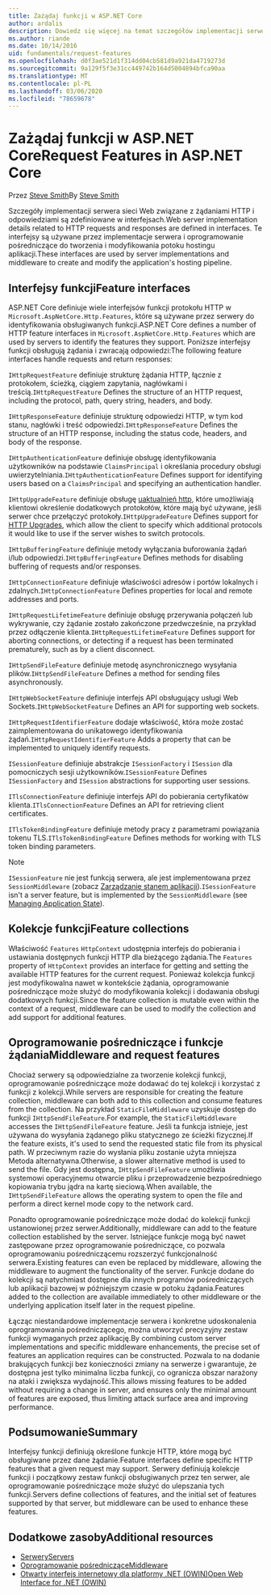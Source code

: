 ```yaml
---
title: Zażądaj funkcji w ASP.NET Core
author: ardalis
description: Dowiedz się więcej na temat szczegółów implementacji serwera sieci Web związanych z żądaniami HTTP i odpowiedziami, które są zdefiniowane w interfejsach dla ASP.NET Core.
ms.author: riande
ms.date: 10/14/2016
uid: fundamentals/request-features
ms.openlocfilehash: d0f3ae521d1f314dd04cb581d9a921da4719273d
ms.sourcegitcommit: 9a129f5f3e31cc449742b164d5004894bfca90aa
ms.translationtype: MT
ms.contentlocale: pl-PL
ms.lasthandoff: 03/06/2020
ms.locfileid: "78659678"
---
```

# <a name="request-features-in-aspnet-core"></a><span data-ttu-id="80092-103">Zażądaj funkcji w ASP.NET Core</span><span class="sxs-lookup"><span data-stu-id="80092-103">Request Features in ASP.NET Core</span></span>

<span data-ttu-id="80092-104">Przez [Steve Smith](https://ardalis.com/)</span><span class="sxs-lookup"><span data-stu-id="80092-104">By [Steve Smith](https://ardalis.com/)</span></span>

<span data-ttu-id="80092-105">Szczegóły implementacji serwera sieci Web związane z żądaniami HTTP i odpowiedziami są zdefiniowane w interfejsach.</span><span class="sxs-lookup"><span data-stu-id="80092-105">Web server implementation details related to HTTP requests and responses are defined in interfaces.</span></span> <span data-ttu-id="80092-106">Te interfejsy są używane przez implementacje serwera i oprogramowanie pośredniczące do tworzenia i modyfikowania potoku hostingu aplikacji.</span><span class="sxs-lookup"><span data-stu-id="80092-106">These interfaces are used by server implementations and middleware to create and modify the application's hosting pipeline.</span></span>

## <a name="feature-interfaces"></a><span data-ttu-id="80092-107">Interfejsy funkcji</span><span class="sxs-lookup"><span data-stu-id="80092-107">Feature interfaces</span></span>

<span data-ttu-id="80092-108">ASP.NET Core definiuje wiele interfejsów funkcji protokołu HTTP w `Microsoft.AspNetCore.Http.Features`, które są używane przez serwery do identyfikowania obsługiwanych funkcji.</span><span class="sxs-lookup"><span data-stu-id="80092-108">ASP.NET Core defines a number of HTTP feature interfaces in `Microsoft.AspNetCore.Http.Features` which are used by servers to identify the features they support.</span></span> <span data-ttu-id="80092-109">Poniższe interfejsy funkcji obsługują żądania i zwracają odpowiedzi:</span><span class="sxs-lookup"><span data-stu-id="80092-109">The following feature interfaces handle requests and return responses:</span></span>

<span data-ttu-id="80092-110">`IHttpRequestFeature` definiuje strukturę żądania HTTP, łącznie z protokołem, ścieżką, ciągiem zapytania, nagłówkami i treścią.</span><span class="sxs-lookup"><span data-stu-id="80092-110">`IHttpRequestFeature` Defines the structure of an HTTP request, including the protocol, path, query string, headers, and body.</span></span>

<span data-ttu-id="80092-111">`IHttpResponseFeature` definiuje strukturę odpowiedzi HTTP, w tym kod stanu, nagłówki i treść odpowiedzi.</span><span class="sxs-lookup"><span data-stu-id="80092-111">`IHttpResponseFeature` Defines the structure of an HTTP response, including the status code, headers, and body of the response.</span></span>

<span data-ttu-id="80092-112">`IHttpAuthenticationFeature` definiuje obsługę identyfikowania użytkowników na podstawie `ClaimsPrincipal` i określania procedury obsługi uwierzytelniania.</span><span class="sxs-lookup"><span data-stu-id="80092-112">`IHttpAuthenticationFeature` Defines support for identifying users based on a `ClaimsPrincipal` and specifying an authentication handler.</span></span>

<span data-ttu-id="80092-113">`IHttpUpgradeFeature` definiuje obsługę [uaktualnień http](https://tools.ietf.org/html/rfc2616.html#section-14.42), które umożliwiają klientowi określenie dodatkowych protokołów, które mają być używane, jeśli serwer chce przełączyć protokoły.</span><span class="sxs-lookup"><span data-stu-id="80092-113">`IHttpUpgradeFeature` Defines support for [HTTP Upgrades](https://tools.ietf.org/html/rfc2616.html#section-14.42), which allow the client to specify which additional protocols it would like to use if the server wishes to switch protocols.</span></span>

<span data-ttu-id="80092-114">`IHttpBufferingFeature` definiuje metody wyłączania buforowania żądań i/lub odpowiedzi.</span><span class="sxs-lookup"><span data-stu-id="80092-114">`IHttpBufferingFeature` Defines methods for disabling buffering of requests and/or responses.</span></span>

<span data-ttu-id="80092-115">`IHttpConnectionFeature` definiuje właściwości adresów i portów lokalnych i zdalnych.</span><span class="sxs-lookup"><span data-stu-id="80092-115">`IHttpConnectionFeature` Defines properties for local and remote addresses and ports.</span></span>

<span data-ttu-id="80092-116">`IHttpRequestLifetimeFeature` definiuje obsługę przerywania połączeń lub wykrywanie, czy żądanie zostało zakończone przedwcześnie, na przykład przez odłączenie klienta.</span><span class="sxs-lookup"><span data-stu-id="80092-116">`IHttpRequestLifetimeFeature` Defines support for aborting connections, or detecting if a request has been terminated prematurely, such as by a client disconnect.</span></span>

<span data-ttu-id="80092-117">`IHttpSendFileFeature` definiuje metodę asynchronicznego wysyłania plików.</span><span class="sxs-lookup"><span data-stu-id="80092-117">`IHttpSendFileFeature` Defines a method for sending files asynchronously.</span></span>

<span data-ttu-id="80092-118">`IHttpWebSocketFeature` definiuje interfejs API obsługujący usługi Web Sockets.</span><span class="sxs-lookup"><span data-stu-id="80092-118">`IHttpWebSocketFeature` Defines an API for supporting web sockets.</span></span>

<span data-ttu-id="80092-119">`IHttpRequestIdentifierFeature` dodaje właściwość, która może zostać zaimplementowana do unikatowego identyfikowania żądań.</span><span class="sxs-lookup"><span data-stu-id="80092-119">`IHttpRequestIdentifierFeature` Adds a property that can be implemented to uniquely identify requests.</span></span>

<span data-ttu-id="80092-120">`ISessionFeature` definiuje abstrakcje `ISessionFactory` i `ISession` dla pomocniczych sesji użytkowników.</span><span class="sxs-lookup"><span data-stu-id="80092-120">`ISessionFeature` Defines `ISessionFactory` and `ISession` abstractions for supporting user sessions.</span></span>

<span data-ttu-id="80092-121">`ITlsConnectionFeature` definiuje interfejs API do pobierania certyfikatów klienta.</span><span class="sxs-lookup"><span data-stu-id="80092-121">`ITlsConnectionFeature` Defines an API for retrieving client certificates.</span></span>

<span data-ttu-id="80092-122">`ITlsTokenBindingFeature` definiuje metody pracy z parametrami powiązania tokenu TLS.</span><span class="sxs-lookup"><span data-stu-id="80092-122">`ITlsTokenBindingFeature` Defines methods for working with TLS token binding parameters.</span></span>

> [!NOTE]
> <span data-ttu-id="80092-123">`ISessionFeature` nie jest funkcją serwera, ale jest implementowana przez `SessionMiddleware` (zobacz [Zarządzanie stanem aplikacji](app-state.md)).</span><span class="sxs-lookup"><span data-stu-id="80092-123">`ISessionFeature` isn't a server feature, but is implemented by the `SessionMiddleware` (see [Managing Application State](app-state.md)).</span></span>

## <a name="feature-collections"></a><span data-ttu-id="80092-124">Kolekcje funkcji</span><span class="sxs-lookup"><span data-stu-id="80092-124">Feature collections</span></span>

<span data-ttu-id="80092-125">Właściwość `Features` `HttpContext` udostępnia interfejs do pobierania i ustawiania dostępnych funkcji HTTP dla bieżącego żądania.</span><span class="sxs-lookup"><span data-stu-id="80092-125">The `Features` property of `HttpContext` provides an interface for getting and setting the available HTTP features for the current request.</span></span> <span data-ttu-id="80092-126">Ponieważ kolekcja funkcji jest modyfikowalna nawet w kontekście żądania, oprogramowanie pośredniczące może służyć do modyfikowania kolekcji i dodawania obsługi dodatkowych funkcji.</span><span class="sxs-lookup"><span data-stu-id="80092-126">Since the feature collection is mutable even within the context of a request, middleware can be used to modify the collection and add support for additional features.</span></span>

## <a name="middleware-and-request-features"></a><span data-ttu-id="80092-127">Oprogramowanie pośredniczące i funkcje żądania</span><span class="sxs-lookup"><span data-stu-id="80092-127">Middleware and request features</span></span>

<span data-ttu-id="80092-128">Chociaż serwery są odpowiedzialne za tworzenie kolekcji funkcji, oprogramowanie pośredniczące może dodawać do tej kolekcji i korzystać z funkcji z kolekcji.</span><span class="sxs-lookup"><span data-stu-id="80092-128">While servers are responsible for creating the feature collection, middleware can both add to this collection and consume features from the collection.</span></span> <span data-ttu-id="80092-129">Na przykład `StaticFileMiddleware` uzyskuje dostęp do funkcji `IHttpSendFileFeature`.</span><span class="sxs-lookup"><span data-stu-id="80092-129">For example, the `StaticFileMiddleware` accesses the `IHttpSendFileFeature` feature.</span></span> <span data-ttu-id="80092-130">Jeśli ta funkcja istnieje, jest używana do wysyłania żądanego pliku statycznego ze ścieżki fizycznej.</span><span class="sxs-lookup"><span data-stu-id="80092-130">If the feature exists, it's used to send the requested static file from its physical path.</span></span> <span data-ttu-id="80092-131">W przeciwnym razie do wysłania pliku zostanie użyta mniejsza Metoda alternatywna.</span><span class="sxs-lookup"><span data-stu-id="80092-131">Otherwise, a slower alternative method is used to send the file.</span></span> <span data-ttu-id="80092-132">Gdy jest dostępna, `IHttpSendFileFeature` umożliwia systemowi operacyjnemu otwarcie pliku i przeprowadzenie bezpośredniego kopiowania trybu jądra na kartę sieciową.</span><span class="sxs-lookup"><span data-stu-id="80092-132">When available, the `IHttpSendFileFeature` allows the operating system to open the file and perform a direct kernel mode copy to the network card.</span></span>

<span data-ttu-id="80092-133">Ponadto oprogramowanie pośredniczące może dodać do kolekcji funkcji ustanowionej przez serwer.</span><span class="sxs-lookup"><span data-stu-id="80092-133">Additionally, middleware can add to the feature collection established by the server.</span></span> <span data-ttu-id="80092-134">Istniejące funkcje mogą być nawet zastępowane przez oprogramowanie pośredniczące, co pozwala oprogramowaniu pośredniczącemu rozszerzyć funkcjonalność serwera.</span><span class="sxs-lookup"><span data-stu-id="80092-134">Existing features can even be replaced by middleware, allowing the middleware to augment the functionality of the server.</span></span> <span data-ttu-id="80092-135">Funkcje dodane do kolekcji są natychmiast dostępne dla innych programów pośredniczących lub aplikacji bazowej w późniejszym czasie w potoku żądania.</span><span class="sxs-lookup"><span data-stu-id="80092-135">Features added to the collection are available immediately to other middleware or the underlying application itself later in the request pipeline.</span></span>

<span data-ttu-id="80092-136">Łącząc niestandardowe implementacje serwera i konkretne udoskonalenia oprogramowania pośredniczącego, można utworzyć precyzyjny zestaw funkcji wymaganych przez aplikację.</span><span class="sxs-lookup"><span data-stu-id="80092-136">By combining custom server implementations and specific middleware enhancements, the precise set of features an application requires can be constructed.</span></span> <span data-ttu-id="80092-137">Pozwala to na dodanie brakujących funkcji bez konieczności zmiany na serwerze i gwarantuje, że dostępna jest tylko minimalna liczba funkcji, co ogranicza obszar narażony na ataki i zwiększa wydajność.</span><span class="sxs-lookup"><span data-stu-id="80092-137">This allows missing features to be added without requiring a change in server, and ensures only the minimal amount of features are exposed, thus limiting attack surface area and improving performance.</span></span>

## <a name="summary"></a><span data-ttu-id="80092-138">Podsumowanie</span><span class="sxs-lookup"><span data-stu-id="80092-138">Summary</span></span>

<span data-ttu-id="80092-139">Interfejsy funkcji definiują określone funkcje HTTP, które mogą być obsługiwane przez dane żądanie.</span><span class="sxs-lookup"><span data-stu-id="80092-139">Feature interfaces define specific HTTP features that a given request may support.</span></span> <span data-ttu-id="80092-140">Serwery definiują kolekcje funkcji i początkowy zestaw funkcji obsługiwanych przez ten serwer, ale oprogramowanie pośredniczące może służyć do ulepszania tych funkcji.</span><span class="sxs-lookup"><span data-stu-id="80092-140">Servers define collections of features, and the initial set of features supported by that server, but middleware can be used to enhance these features.</span></span>

## <a name="additional-resources"></a><span data-ttu-id="80092-141">Dodatkowe zasoby</span><span class="sxs-lookup"><span data-stu-id="80092-141">Additional resources</span></span>

* [<span data-ttu-id="80092-142">Serwery</span><span class="sxs-lookup"><span data-stu-id="80092-142">Servers</span></span>](xref:fundamentals/servers/index)
* [<span data-ttu-id="80092-143">Oprogramowanie pośredniczące</span><span class="sxs-lookup"><span data-stu-id="80092-143">Middleware</span></span>](xref:fundamentals/middleware/index)
* [<span data-ttu-id="80092-144">Otwarty interfejs internetowy dla platformy .NET (OWIN)</span><span class="sxs-lookup"><span data-stu-id="80092-144">Open Web Interface for .NET (OWIN)</span></span>](xref:fundamentals/owin)
